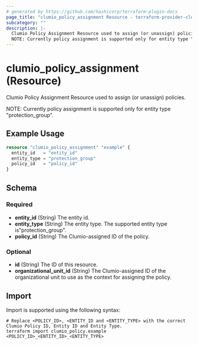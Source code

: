 ```yaml
---
# generated by https://github.com/hashicorp/terraform-plugin-docs
page_title: "clumio_policy_assignment Resource - terraform-provider-clumio"
subcategory: ""
description: |-
  Clumio Policy Assignment Resource used to assign (or unassign) policies.
  NOTE: Currently policy assignment is supported only for entity type "protection_group".
---
```


# clumio_policy_assignment (Resource)

Clumio Policy Assignment Resource used to assign (or unassign) policies.

 NOTE: Currently policy assignment is supported only for entity type "protection_group".

## Example Usage

```terraform
resource "clumio_policy_assignment" "example" {
  entity_id   = "entity_id"
  entity_type = "protection_group"
  policy_id   = "policy_id"
}
```

<!-- schema generated by tfplugindocs -->
## Schema

### Required

- **entity_id** (String) The entity id.
- **entity_type** (String) The entity type. The supported entity type is"protection_group".
- **policy_id** (String) The Clumio-assigned ID of the policy.

### Optional

- **id** (String) The ID of this resource.
- **organizational_unit_id** (String) The Clumio-assigned ID of the organizational unit to use as the context for assigning the policy.

## Import

Import is supported using the following syntax:

```shell
# Replace <POLICY_ID>, <ENTITY_ID and <ENTITY_TYPE> with the correct Clumio Policy ID, Entity ID and Entity Type.
terraform import clumio_policy.example <POLICY_ID>_<ENTITY_ID>_<ENTITY_TYPE>
```
